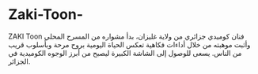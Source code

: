 # Zaki-Toon-
ZAKI Toon فنان كوميدي جزائري من ولاية غليزان، بدأ مشواره من المسرح المحلي وأثبت موهبته من خلال أداءات فكاهية تعكس الحياة اليومية بروح مرحة وبأسلوب قريب من الناس. يسعى للوصول إلى الشاشة الكبيرة ليصبح من أبرز الوجوه الكوميدية في الجزائر.
